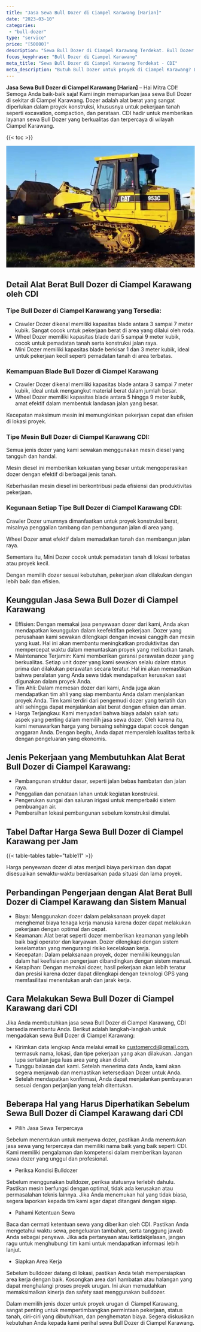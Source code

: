 ```yaml
---
title: "Jasa Sewa Bull Dozer di Ciampel Karawang [Harian]"
date: "2023-03-10"
categories:
 - "bull-dozer"
type: "service"
price: "[50000]"
description: "Sewa Bull Dozer di Ciampel Karawang Terdekat. Bull Dozer unggulan untuk kebutuhan proyek konstruksi dengan performa maksimal. Hubungi kami untuk informasi lebih detail."
focus_keyphrase: "Bull Dozer di Ciampel Karawang"
meta_title: "Sewa Bull Dozer di Ciampel Karawang Terdekat - CDI"
meta_description: "Butuh Bull Dozer untuk proyek di Ciampel Karawang? Layanan profesional kami siap melayani dengan harga kompetitif. Klik untuk info lebih lanjut."
---
```


**Jasa Sewa Bull Dozer di Ciampel Karawang [Harian]** – Hai Mitra CDI! Semoga Anda baik-baik saja! Kami ingin memaparkan jasa sewa Bull Dozer di sekitar di Ciampel Karawang. Dozer adalah alat berat yang sangat diperlukan dalam proyek konstruksi, khususnya untuk pekerjaan tanah seperti excavation, compaction, dan perataan. CDI hadir untuk memberikan layanan sewa Bull Dozer yang berkualitas dan terpercaya di wilayah Ciampel Karawang.

{{< toc >}}

![Jasa Sewa Bull Dozer di Ciampel Karawang [Harian]](/images/bull-dozer/bull-dozer-30.jpg)

## Detail Alat Berat Bull Dozer di Ciampel Karawang oleh CDI

### Tipe Bull Dozer di Ciampel Karawang yang Tersedia:

*   Crawler Dozer dikenal memiliki kapasitas blade antara 3 sampai 7 meter kubik. Sangat cocok untuk pekerjaan berat di area yang dilalui oleh roda.
*   Wheel Dozer memiliki kapasitas blade dari 5 sampai 9 meter kubik, cocok untuk pemadatan tanah serta konstruksi jalan raya.
*   Mini Dozer memiliki kapasitas blade berkisar 1 dan 3 meter kubik, ideal untuk pekerjaan kecil seperti pemadatan tanah di area terbatas.

### Kemampuan Blade Bull Dozer di Ciampel Karawang

*   Crawler Dozer dikenal memiliki kapasitas blade antara 3 sampai 7 meter kubik, ideal untuk mengangkut material berat dalam jumlah besar.
*   Wheel Dozer memiliki kapasitas blade antara 5 hingga 9 meter kubik, amat efektif dalam membentuk landasan jalan yang besar.

Kecepatan maksimum mesin ini memungkinkan pekerjaan cepat dan efisien di lokasi proyek.

### Tipe Mesin Bull Dozer di Ciampel Karawang CDI:

Semua jenis dozer yang kami sewakan menggunakan mesin diesel yang tangguh dan handal.

Mesin diesel ini memberikan kekuatan yang besar untuk mengoperasikan dozer dengan efektif di berbagai jenis tanah.

Keberhasilan mesin diesel ini berkontribusi pada efisiensi dan produktivitas pekerjaan.

### Kegunaan Setiap Tipe Bull Dozer di Ciampel Karawang CDI:

Crawler Dozer umumnya dimanfaatkan untuk proyek konstruksi berat, misalnya penggalian tambang dan pembangunan jalan di area yang.

Wheel Dozer amat efektif dalam memadatkan tanah dan membangun jalan raya.

Sementara itu, Mini Dozer cocok untuk pemadatan tanah di lokasi terbatas atau proyek kecil.

Dengan memilih dozer sesuai kebutuhan, pekerjaan akan dilakukan dengan lebih baik dan efisien.

## Keunggulan Jasa Sewa Bull Dozer di Ciampel Karawang

*   Effisien: Dengan memakai jasa penyewaan dozer dari kami, Anda akan mendapatkan keunggulan dalam keefektifan pekerjaan. Dozer yang perusahaan kami sewakan dilengkapi dengan inovasi canggih dan mesin yang kuat. Hal ini akan membantu meningkatkan produktivitas dan mempercepat waktu dalam menuntaskan proyek yang melibatkan tanah.
*   Maintenance Terjamin: Kami memberikan garansi perawatan dozer yang berkualitas. Setiap unit dozer yang kami sewakan selalu dalam status prima dan dilakukan perawatan secara teratur. Hal ini akan memastikan bahwa peralatan yang Anda sewa tidak mendapatkan kerusakan saat digunakan dalam proyek Anda.
*   Tim Ahli: Dalam memesan dozer dari kami, Anda juga akan mendapatkan tim ahli yang siap membantu Anda dalam menjalankan proyek Anda. Tim kami terdiri dari pengemudi dozer yang terlatih dan ahli sehingga dapat menjalankan alat berat dengan efisien dan aman.
*   Harga Terjangkau: Kami menyadari bahwa biaya adalah salah satu aspek yang penting dalam memilih jasa sewa dozer. Oleh karena itu, kami menawarkan harga yang bersaing sehingga dapat cocok dengan anggaran Anda. Dengan begitu, Anda dapat memperoleh kualitas terbaik dengan pengeluaran yang ekonomis.

## Jenis Pekerjaan yang Membutuhkan Alat Berat Bull Dozer di Ciampel Karawang:

*   Pembangunan struktur dasar, seperti jalan bebas hambatan dan jalan raya.
*   Penggalian dan penataan lahan untuk kegiatan konstruksi.
*   Pengerukan sungai dan saluran irigasi untuk memperbaiki sistem pembuangan air.
*   Pembersihan lokasi pembangunan sebelum konstruksi dimulai.

## Tabel Daftar Harga Sewa Bull Dozer di Ciampel Karawang per Jam

{{< table-tables table="table11" >}}

Harga penyewaan dozer di atas menjadi biaya perkiraan dan dapat disesuaikan sewaktu-waktu berdasarkan pada situasi dan lama proyek.

## Perbandingan Pengerjaan dengan Alat Berat Bull Dozer di Ciampel Karawang dan Sistem Manual

*   Biaya: Menggunakan dozer dalam pelaksanaan proyek dapat menghemat biaya tenaga kerja manusia karena dozer dapat melakukan pekerjaan dengan optimal dan cepat.
*   Keamanan: Alat berat seperti dozer memberikan keamanan yang lebih baik bagi operator dan karyawan. Dozer dilengkapi dengan sistem keselamatan yang mengurangi risiko kecelakaan kerja.
*   Kecepatan: Dalam pelaksanaan proyek, dozer memiliki keunggulan dalam hal keefisienan pengerjaan dibandingkan dengan sistem manual.
*   Kerapihan: Dengan memakai dozer, hasil pekerjaan akan lebih teratur dan presisi karena dozer dapat dilengkapi dengan teknologi GPS yang memfasilitasi menentukan arah dan jarak kerja.

## Cara Melakukan Sewa Bull Dozer di Ciampel Karawang dari CDI

Jika Anda membutuhkan jasa sewa Bull Dozer di Ciampel Karawang, CDI bersedia membantu Anda. Berikut adalah langkah-langkah untuk mengadakan sewa Bull Dozer di Ciampel Karawang:

*   Kirimkan data lengkap Anda melalui email ke customercdi@gmail.com, termasuk nama, lokasi, dan tipe pekerjaan yang akan dilakukan. Jangan lupa sertakan juga luas area yang akan diolah.
*   Tunggu balasan dari kami. Setelah menerima data Anda, kami akan segera menjawab dan memastikan ketersediaan Dozer untuk Anda.
*   Setelah mendapatkan konfirmasi, Anda dapat menjalankan pembayaran sesuai dengan perjanjian yang telah ditentukan.

## Beberapa Hal yang Harus Diperhatikan Sebelum Sewa Bull Dozer di Ciampel Karawang dari CDI

*   Pilih Jasa Sewa Terpercaya

Sebelum menentukan untuk menyewa dozer, pastikan Anda menentukan jasa sewa yang terpercaya dan memiliki nama baik yang baik seperti CDI. Kami memiliki pengalaman dan kompetensi dalam memberikan layanan sewa dozer yang unggul dan profesional.
*   Periksa Kondisi Bulldozer

Sebelum menggunakan bulldozer, periksa statusnya terlebih dahulu. Pastikan mesin berfungsi dengan optimal, tidak ada kerusakan atau permasalahan teknis lainnya. Jika Anda menemukan hal yang tidak biasa, segera laporkan kepada tim kami agar dapat ditangani dengan sigap.
*   Pahami Ketentuan Sewa

Baca dan cermati ketentuan sewa yang diberikan oleh CDI. Pastikan Anda mengetahui waktu sewa, pengeluaran tambahan, serta tanggung jawab Anda sebagai penyewa. Jika ada pertanyaan atau ketidakjelasan, jangan ragu untuk menghubungi tim kami untuk mendapatkan informasi lebih lanjut.
*   Siapkan Area Kerja

Sebelum bulldozer datang di lokasi, pastikan Anda telah mempersiapkan area kerja dengan baik. Kosongkan area dari hambatan atau halangan yang dapat menghalangi proses proyek urugan. Ini akan memudahkan memaksimalkan kinerja dan safety saat menggunakan bulldozer.

Dalam memilih jenis dozer untuk proyek urugan di Ciampel Karawang, sangat penting untuk mempertimbangkan permintaan pekerjaan, status tanah, ciri-ciri yang dibutuhkan, dan penghematan biaya. Segera diskusikan kebutuhan Anda kepada kami perihal sewa Bull Dozer di Ciampel Karawang.
